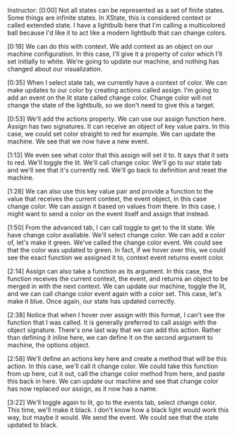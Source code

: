 Instructor: [0:00] Not all states can be represented as a set of finite states. Some things are infinite states. In XState, this is considered context or called extended state. I have a lightbulb here that I'm calling a multicolored ball because I'd like it to act like a modern lightbulb that can change colors.

[0:18] We can do this with context. We add context as an object on our machine configuration. In this case, I'll give it a property of color which I'll set initially to white. We're going to update our machine, and nothing has changed about our visualization.

[0:35] When I select state tab, we currently have a context of color. We can make updates to our color by creating actions called assign. I'm going to add an event on the lit state called change color. Change color will not change the state of the lightbulb, so we don't need to give this a target.

[0:53] We'll add the actions property. We can use our assign function here. Assign has two signatures. It can receive an object of key value pairs. In this case, we could set color straight to red for example. We can update the machine. We see that we now have a new event.

[1:13] We even see what color that this assign will set it to. It says that it sets to red. We'll toggle the lit. We'll call change color. We'll go to our state tab and we'll see that it's currently red. We'll go back to definition and reset the machine.

[1:28] We can also use this key value pair and provide a function to the value that receives the current context, the event object, in this case change color. We can assign it based on values from there. In this case, I might want to send a color on the event itself and assign that instead.

[1:50] From the advanced tab, I can call toggle to get to the lit state. We have change color available. We'll select change color. We can add a color of, let's make it green. We've called the change color event. We could see that the color was updated to green. In fact, if we hover over this, we could see the exact function we assigned it to, context event returns event color.

[2:14] Assign can also take a function as its argument. In this case, the function receives the current context, the event, and returns an object to be merged in with the next context. We can update our machine, toggle the lit, and we can call change color event again with a color set. This case, let's make it blue. Once again, our state has updated correctly.

[2:38] Notice that when I hover over assign with this format, I can't see the function that I was called. It is generally preferred to call assign with the object signature. There's one last way that we can add this action. Rather than defining it inline here, we can define it on the second argument to machine, the options object.

[2:58] We'll define an actions key here and create a method that will be this action. In this case, we'll call it change color. We could take this function from up here, cut it out, call the change color method from here, and paste this back in here. We can update our machine and see that change color has now replaced our assign, as it now has a name.

[3:22] We'll toggle again to lit, go to the events tab, select change color. This time, we'll make it black. I don't know how a black light would work this way, but maybe it would. We send the event. We could see that the state updated to black.
